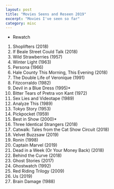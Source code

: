 ```yaml
---
layout: post
title: "Movies Seens and Reseen 2019"
excerpt: "Movies I've seen so far"
category: misc
---
```

* Rewatch

1. Shoplifters (2018)
1. If Beale Street Could Talk (2018)
1. Wild Strawberries (1957)
1. Winter Light (1963)
1. Persona (1966)
1. Hale County This Morning, This Evening (2018)
1. The Double Life of Veronique (1991)
1. Fitzcorraldo (1982)
1. Devil in a Blue Dress (1995)*
1. Bitter Tears of Pretra von Kant (1972)
1. Sex Lies and Videotape (1989)
1. Analyze This (1989)
1. Tokyo Story (1953)
1. Pickpocket (1959)
1. Best in Show (2000)*
1. Three Identical Strangers (2018)
1. Catwalk: Tales from the Cat Show Circuit (2018)
1. Velvet Buzzsaw (2019)
1. Ronin (1998)
1. Captain Marvel (2019)
1. Dead in a Week (Or Your Money Back) (2018)
1. Behind the Curve (2018)
1. Ghost Stories (2017)
1. Ghostwatch (1992)
1. Red Riding Trilogy (2009)
1. Us (2019)
1. Brain Damage (1988)